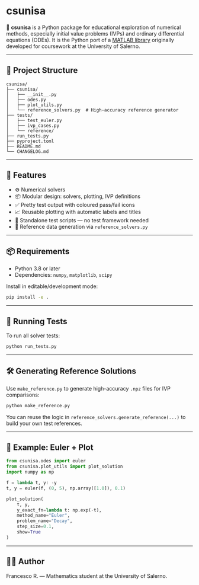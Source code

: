 # csunisa

📘 **csunisa** is a Python package for educational exploration of numerical methods, especially initial value problems (IVPs) and ordinary differential equations (ODEs). It is the Python port of a [MATLAB library](https://github.com/rumix-cmf/csUniSa/tree/main) originally developed for coursework at the University of Salerno.

---

## 📂 Project Structure

```
csunisa/
├── csunisa/
│   ├── __init__.py
│   ├── odes.py
│   ├── plot_utils.py
│   └── reference_solvers.py  # High-accuracy reference generator
├── tests/
│   ├── test_euler.py
│   ├── ivp_cases.py
│   └── reference/
├── run_tests.py
├── pyproject.toml
├── README.md
└── CHANGELOG.md
```

---

## 🚀 Features

- ⚙️ Numerical solvers
- 📦 Modular design: solvers, plotting, IVP definitions
- ✅ Pretty test output with coloured pass/fail icons
- 📈 Reusable plotting with automatic labels and titles
- 🧪 Standalone test scripts — no test framework needed
- 📐 Reference data generation via `reference_solvers.py`

---

## 📦 Requirements

- Python 3.8 or later
- Dependencies: `numpy`, `matplotlib`, `scipy`

Install in editable/development mode:

```bash
pip install -e .
```

---

## 🧪 Running Tests

To run all solver tests:

```bash
python run_tests.py
```

---

## 🛠️ Generating Reference Solutions

Use `make_reference.py` to generate high-accuracy `.npz` files for IVP comparisons:

```bash
python make_reference.py
```

You can reuse the logic in `reference_solvers.generate_reference(...)` to build your own test references.

---

## 📜 Example: Euler + Plot

```python
from csunisa.odes import euler
from csunisa.plot_utils import plot_solution
import numpy as np

f = lambda t, y: -y
t, y = euler(f, (0, 5), np.array([1.0]), 0.1)

plot_solution(
    t, y,
    y_exact_fn=lambda t: np.exp(-t),
    method_name="Euler",
    problem_name="Decay",
    step_size=0.1,
    show=True
)
```

---

## 🧑‍💻 Author

Francesco R. — Mathematics student at the University of Salerno.
